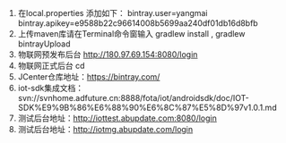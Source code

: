 1. 在local.properties 添加如下：
    bintray.user=yangmai
    bintray.apikey=e9588b22c96614008b5699aa240df01db16d8bfb
2. 上传maven库请在Terminal命令窗输入 gradlew install , gradlew bintrayUpload
3. 物联网预发布后台 http://180.97.69.154:8080/login
4. 物联网正式后台 cd
5. JCenter仓库地址：https://bintray.com/
6. iot-sdk集成文档：svn://svnhome.adfuture.cn:8888/fota/iot/androidsdk/doc/IOT-SDK%E9%9B%86%E6%88%90%E6%8C%87%E5%8D%97v1.0.1.md
7. 测试后台地址：http://iottest.abupdate.com:8080/login
8. 测试后台地址：http://iotmg.abupdate.com/login